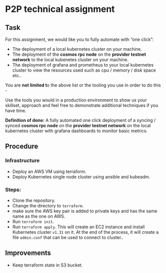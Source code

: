# P2P technical assignment

## Task

For this assignment, we would like you to fully automate with “one click”:

- The deployment of a local kubernetes cluster on your machine.
- The deployment of the **cosmos rpc node** on the **provider testnet network** to the local kubenetes cluster on your machine.
- The deployment of grafana and prometheus to your local kubernetes cluster to view the resources used such as cpu / memory / disk space etc..

You are **not limited t**o the above list or the tooling you use in order to do this -

Use the tools you would in a production environment to show us your skillset, approach and feel free to demonstrate additional techniques if you have time.

**Definition of done:** A fully automated one click deployment of a syncing / synced **cosmos rpc node** on the **provider testnet network** on the local kubernetes cluster with grafana dashboards to monitor basic metrics.

## Procedure

### Infrastructure

- Deploy an AWS VM using terraform.
- Deploy Kubernetes single node cluster using ansible and kubeadm.

### Steps:

- Clone the repository.
- Change the directory to `terraform`.
- make sure the AWS key pair is added to private keys and has the same name as the one on AWS.
- Run `terraform init`.
- Run `terraform apply`. This will create an EC2 instance and install Kubernetes cluster `v1.31` on it. At the end of the process, it will create a file `admin.conf` that can be used to connect to cluster..

## Improvements

- Keep terraform state in S3 bucket.